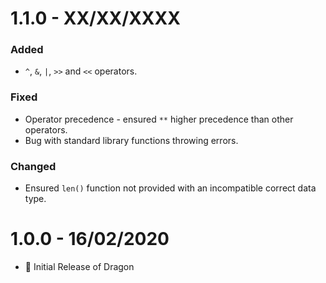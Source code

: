 # 1.1.0 - XX/XX/XXXX

### Added

- `^`, `&`, `|`, `>>` and `<<` operators.

### Fixed

- Operator precedence - ensured `**` higher precedence than other operators.
- Bug with standard library functions throwing errors.

### Changed

- Ensured `len()` function not provided with an incompatible correct data type.

# 1.0.0 - 16/02/2020

- 🎉 Initial Release of Dragon
